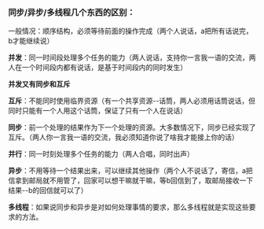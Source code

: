 ### 同步/异步/多线程几个东西的区别：

一般情况：顺序结构，必须等待前面的操作完成（两个人说话，a把所有话说完，b才能继续说）

**并发**：同一时间段处理多个任务的能力（两人说话，支持你一言我一语的交流，两人在一个时间段内都有说话，是基于时间段内的同时发生）

**并发又有同步和互斥**

**互斥**：不能同时使用临界资源（有一个共享资源--话筒，两人必须用话筒说话，但同时只能有一个人用这个话筒，保证了只有一个人在说话）

 **同步**：前一个处理的结果作为下一个处理的资源。大多数情况下，同步已经实现了互斥。（两人你一言我一语的交流，我必须知道你说了啥我才能接上你的话）

**并行**：同一时刻处理多个任务的能力（两人合唱，同时出声）

**异步**：不用等待一个结果出来，可以继续其他操作（两个人不说话了，寄信，a把信拿到邮局就不用管了，回家可以想干嘛就干嘛，等b回信到了，取邮局接收一下结果--b的回信就可以了）

**多线程**：如果说同步和异步是对如何处理事情的要求，那么多线程就是实现这些要求的方法。